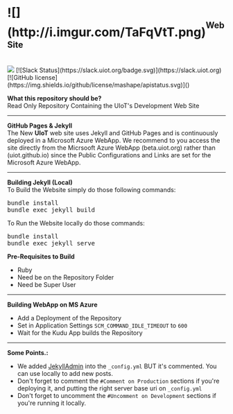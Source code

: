 <h1>![](http://i.imgur.com/TaFqVtT.png)<sup><sup>Web Site</sup></sup><sub><sub><sup></h1></sup></sub></sub>
<br>
<a href="https://zenhub.com"><img src="https://raw.githubusercontent.com/ZenHubIO/support/master/zenhub-badge.png"></a> [![Slack Status](https://slack.uiot.org/badge.svg)](https://slack.uiot.org) [![GitHub license](https://img.shields.io/github/license/mashape/apistatus.svg)]()

<b>What this repository should be?</b><br>
Read Only Repository Containing the UIoT's Development Web Site

----------------------------------------------------
<b>GitHub Pages & Jekyll</b><br>
The New **UIoT** web site uses Jekyll and GitHub Pages and is continuously deployed in a Microsoft Azure WebApp.
We recommend to you access the site directly from the Micrsooft Azure WebApp (beta.uiot.org) rather than (uiot.github.io) since the Public Configurations and Links are set for the Microsoft Azure WebApp.

----------------------------------------------------
<b>Building Jekyll (Local)</b><br>
To Build the Website simply do those following commands:
<pre>
bundle install
bundle exec jekyll build
</pre>

To Run the Website locally do those commands:
<pre>
bundle install
bundle exec jekyll serve
</pre>

<b>Pre-Requisites to Build</b><br>
* Ruby
* Need be on the Repository Folder
* Need be Super User

----------------------------------------------------
<b>Building WebApp on MS Azure</b><br>
* Add a Deployment of the Repository
* Set in Application Settings `SCM_COMMAND_IDLE_TIMEOUT` to `600`
* Wait for the Kudu App builds the Repository

----------------------------------------------------
<b>Some Points.:</b><br>
* We added [JekyllAdmin](https://github.com/jekyll/jekyll-admin) into the `_config.yml` BUT it's commented. You can use locally to add new posts.
* Don't forget to comment the `#Comment on Production` sections if you're deploying it, and putting the right server base uri on `_config.yml`
* Don't forget to uncomment the `#Uncomment on Development` sections if you're running it locally.
